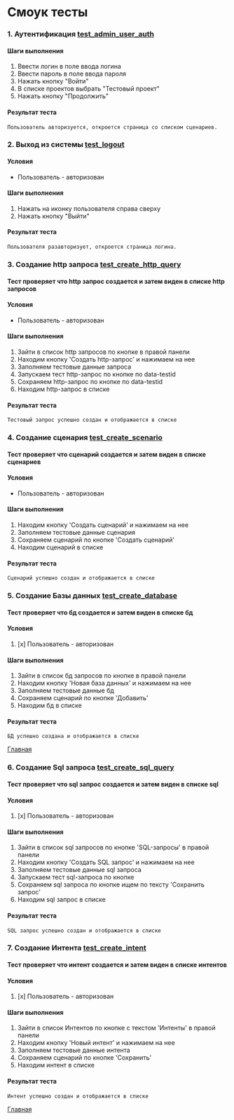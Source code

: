 # Смоук тесты

### 1. Аутентификация [test_admin_user_auth](../tests/smoke/test_auth.py)
#### Шаги выполнения
1. Ввести логин в поле ввода логина
2. Ввести пароль в поле ввода пароля
3. Нажать кнопку "Войти"
4. В списке проектов выбрать "Тестовый проект"
5. Нажать кнопку "Продолжить"

#### Результат теста
```
Пользователь авторизуется, откроется страница со списком сценариев.
```

### 2. Выход из системы [test_logout](../tests/smoke/test_auth.py)
#### Условия
- Пользователь - авторизован

#### Шаги выполнения
1. Нажать на иконку пользователя справа сверху
2. Нажать кнопку "Выйти"

#### Результат теста
```
Пользователя разавторизует, откроется страница логина.
```

### 3. Создание http запроса [test_create_http_query](../tests/smoke/test_create_http_query.py)
#### Тест проверяет что http запрос создается и затем виден в списке http запросов

#### Условия
- Пользователь - авторизован

#### Шаги выполнения
1. Зайти в список http запросов по кнопке в правой панели
2. Находим кнопку 'Создать http-запрос' и нажимаем на нее
3. Заполняем тестовые данные запроса
4. Запускаем тест http-запрос по кнопке по data-testid
5. Сохраняем http-запрос по кнопке по data-testid
6. Находим http-запрос в списке

#### Результат теста
```
Тестовый запрос успешно создан и отображается в списке
```


### 4. Создание сценария [test_create_scenario](../tests/smoke/test_create_scenario.py)
#### Тест проверяет что сценарий создается и затем виден в списке сценариев

#### Условия
- Пользователь - авторизован

#### Шаги выполнения
1. Находим кнопку 'Создать сценарий' и нажимаем на нее
2. Заполняем тестовые данные сценария
3. Сохраняем сценарий по кнопке 'Создать сценарий'
4. Находим сценарий в списке

#### Результат теста
```
Сценарий успешно создан и отображается в списке
```

### 5. Создание Базы данных [test_create_database](../tests/smoke/test_create_database.py)
#### Тест проверяет что бд создается и затем виден в списке бд

#### Условия
1. [x] Пользователь - авторизован

#### Шаги выполнения
1. Зайти в список бд запросов по кнопке в правой панели
2. Находим кнопку 'Новая база данных' и нажимаем на нее
3. Заполняем тестовые данные бд
3. Сохраняем сценарий по кнопке 'Добавить'
4. Находим бд в списке

#### Результат теста
```
БД успешно создана и отображается в списке
```

[Главная](/README.md)



### 6. Создание Sql запроса [test_create_sql_query](../tests/smoke/test_create_database.py)
#### Тест проверяет что sql запрос создается и затем виден в списке sql

#### Условия
1. [x] Пользователь - авторизован

#### Шаги выполнения
1. Зайти в список sql запросов по кнопке 'SQL-запросы' в правой панели
2. Находим кнопку 'Создать SQL запрос' и нажимаем на нее
3. Заполняем тестовые данные sql запроса
4. Запускаем тест sql-запроса по кнопке
5. Сохраняем sql запроса по кнопке ищем по тексту 'Сохранить запрос'
6. Находим sql запрос в списке

#### Результат теста
```
SQL запрос успешно создан и отображается в списке
```

### 7. Создание Интента [test_create_intent](../tests/smoke/test_create_database.py)
#### Тест проверяет что интент создается и затем виден в списке интентов

#### Условия
1. [x] Пользователь - авторизован

#### Шаги выполнения
1. Зайти в список Интентов по кнопке с текстом 'Интенты' в правой панели
2. Находим кнопку 'Новый интент' и нажимаем на нее
3. Заполняем тестовые данные интента
3. Сохраняем сценарий по кнопке 'Сохранить'
4. Находим интент в списке

#### Результат теста
```
Интент успешно создан и отображается в списке
```

[Главная](/README.md)
